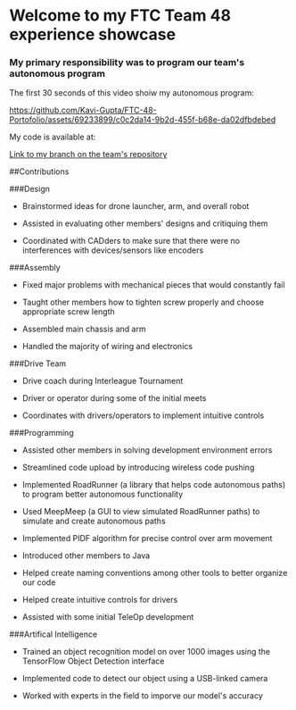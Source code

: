 # Welcome to my FTC Team 48 experience showcase

### My primary responsibility was to program our team's autonomous program

The first 30 seconds of this video shoiw my autonomous program:

https://github.com/Kavi-Gupta/FTC-48-Portofolio/assets/69233899/c0c2da14-9b2d-455f-b68e-da02dfbdebed

My code is available at:

[Link to my branch on the team's repository](https://github.com/NerdHerd-FTC/FTC-48-Road-Runner-Autonomous/tree/Kavi_Gupta_Developer)

##Contributions

###Design

* Brainstormed ideas for drone launcher, arm, and overall robot

* Assisted in evaluating other members' designs and critiquing them

* Coordinated with CADders to make sure that there were no interferences with devices/sensors like encoders

###Assembly

* Fixed major problems with mechanical pieces that would constantly fail

* Taught other members how to tighten screw properly and choose appropriate screw length

* Assembled main chassis and arm

* Handled the majority of wiring and electronics

###Drive Team

* Drive coach during Interleague Tournament

* Driver or operator during some of the initial meets

* Coordinates with drivers/operators to implement intuitive controls

###Programming

* Assisted other members in solving development environment errors

* Streamlined code upload by introducing wireless code pushing

* Implemented RoadRunner (a library that helps code autonomous paths) to program better autonomous functionality

* Used MeepMeep (a GUI to view simulated RoadRunner paths) to simulate and create autonomous paths

* Implemented PIDF algorithm for precise control over arm movement

* Introduced other members to Java

* Helped create naming conventions among other tools to better organize our code

* Helped create intuitive controls for drivers

* Assisted with some initial TeleOp development

###Artifical Intelligence

* Trained an object recognition model on over 1000 images using the TensorFlow Object Detection interface

* Implemented code to detect our object using a USB-linked camera

* Worked with experts in the field to imporve our model's accuracy

